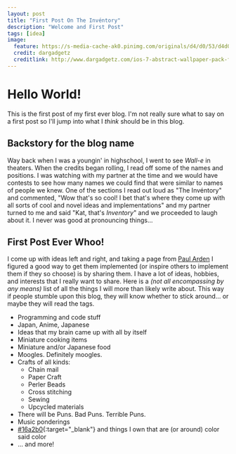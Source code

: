 ```yaml
---
layout: post
title: "First Post On The Invéntory"
description: "Welcome and First Post"
tags: [idea] 
image:
  feature: https://s-media-cache-ak0.pinimg.com/originals/d4/d0/53/d4d053590874b35f1002edf5836dca47.png
  credit: dargadgetz
  creditlink: http://www.dargadgetz.com/ios-7-abstract-wallpaper-pack-for-iphone-5-and-ipod-touch-retina/
---
```


# Hello World!

This is the first post of my first ever blog. I'm not really sure what to say on a first post so I'll jump into what I _think_ should be in this blog.

## Backstory for the blog name
Way back when I was a youngin' in highschool, I went to see _Wall-e_ in theaters. When the credits began rolling, I read off some of the names and positions. I was watching with my partner at the time and we would have contests to see how many names we could find that were similar to names of people we knew. One of the sections I read out loud as "The Invéntory" and commented, "Wow that's so cool! I bet that's where they come up with all sorts of cool and novel ideas and implementations" and my partner turned to me and said "Kat, that's _Inventory_" and we proceeded to laugh about it. I never was good at pronouncing things...

## First Post Ever Whoo!
I come up with ideas left and right, and taking a page from [Paul Arden](https://s-media-cache-ak0.pinimg.com/originals/62/6b/5a/626b5a2fc5857ae0fe704f2de905f5f2.jpg) I figured a good way to get them implemented (or inspire others to implement them if they so choose) is by sharing them. I have a lot of ideas, hobbies, and interests that I really want to share. Here is a _(not all encompassing by any means)_ list of all the things I will more than likely write about. This way if people stumble upon  this blog, they will know whether to stick around... or maybe they will read the tags. 

- Programming and code stuff
- Japan, Anime, Japanese
- Ideas that my brain came up with all by itself
- Miniature cooking items
- Miniature and/or Japanese food
- Moogles. Definitely moogles. 
- Crafts of all kinds:
    - Chain mail
    - Paper Craft
    - Perler Beads
    - Cross stitching
    - Sewing
    - Upcycled materials
- There will be Puns. Bad Puns. Terrible Puns.
- Music ponderings
- [#16a2b0](https://www.google.com/search?q=%239a5b84&oq=%239a5b84&aqs=chrome..69i57.635j0j4&sourceid=chrome&ie=UTF-8#q=%2316a2b0){:target="_blank"} and things I own that are (or around)  color said color
- ... and more!
 
    